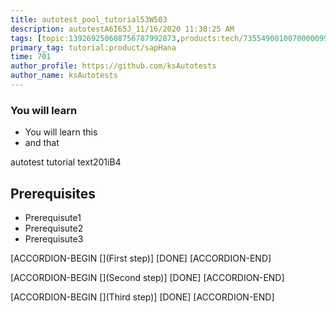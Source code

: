 ```yaml
---
title: autotest_pool_tutorial53W503
description: autotestA6I65J_11/16/2020 11:38:25 AM
tags: [topic:139269250608756787992873,products:tech/73554900100700000996,tutorial:experience/advanced]
primary_tag: tutorial:product/sapHana
time: 701
author_profile: https://github.com/ksAutotests
author_name: ksAutotests
---
```

### You will learn
- You will learn this
- and that

autotest tutorial text201iB4

## Prerequisites
- Prerequisute1
- Prerequisute2
- Prerequisute3

[ACCORDION-BEGIN [](First step)]
[DONE]
[ACCORDION-END]

[ACCORDION-BEGIN [](Second step)]
[DONE]
[ACCORDION-END]

[ACCORDION-BEGIN [](Third step)]
[DONE]
[ACCORDION-END]

